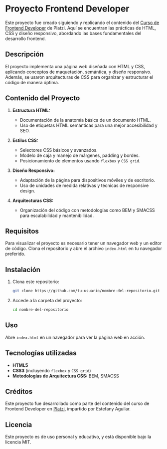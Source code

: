 
# Proyecto Frontend Developer

Este proyecto fue creado siguiendo y replicando el contenido del [Curso de Frontend Developer](https://platzi.com/cursos/frontend-developer/) de Platzi. Aquí se encuentran las prácticas de HTML, CSS y diseño responsivo, abordando las bases fundamentales del desarrollo frontend.

## Descripción

El proyecto implementa una página web diseñada con HTML y CSS, aplicando conceptos de maquetación, semántica, y diseño responsivo. Además, se usaron arquitecturas de CSS para organizar y estructurar el código de manera óptima.

## Contenido del Proyecto

1. **Estructura HTML:**
   - Documentación de la anatomía básica de un documento HTML.
   - Uso de etiquetas HTML semánticas para una mejor accesibilidad y SEO.

2. **Estilos CSS:**
   - Selectores CSS básicos y avanzados.
   - Modelo de caja y manejo de márgenes, padding y bordes.
   - Posicionamiento de elementos usando `flexbox` y `CSS grid`.

3. **Diseño Responsivo:**
   - Adaptación de la página para dispositivos móviles y de escritorio.
   - Uso de unidades de medida relativas y técnicas de responsive design.

4. **Arquitecturas CSS:**
   - Organización del código con metodologías como BEM y SMACSS para escalabilidad y mantenibilidad.

## Requisitos

Para visualizar el proyecto es necesario tener un navegador web y un editor de código. Clona el repositorio y abre el archivo `index.html` en tu navegador preferido.

## Instalación

1. Clona este repositorio:
   ```bash
   git clone https://github.com/tu-usuario/nombre-del-repositorio.git
   ```
2. Accede a la carpeta del proyecto:
   ```bash
   cd nombre-del-repositorio
   ```

## Uso

Abre `index.html` en un navegador para ver la página web en acción.

## Tecnologías utilizadas

- **HTML5**
- **CSS3** (incluyendo `flexbox` y `CSS grid`)
- **Metodologías de Arquitectura CSS:** BEM, SMACSS

## Créditos

Este proyecto fue desarrollado como parte del contenido del curso de Frontend Developer en [Platzi](https://platzi.com/cursos/frontend-developer/), impartido por Estefany Aguilar.

## Licencia

Este proyecto es de uso personal y educativo, y está disponible bajo la licencia MIT.
